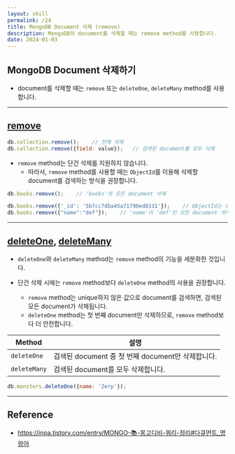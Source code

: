 ```yaml
---
layout: skill
permalink: /24
title: MongoDB Document 삭제 (remove)
description: MongoDB의 document를 삭제할 때는 remove method를 사용합니다.
date: 2024-01-03
---
```



## MongoDB Document 삭제하기

- document를 삭제할 때는 `remove` 또는 `deleteOne`, `deleteMany` method를 사용합니다.


---


## [remove](https://www.mongodb.com/docs/manual/reference/method/db.collection.remove/)

```js
db.collection.remove();    // 전체 삭제
db.collection.remove({field: value});   // 검색된 document를 모두 삭제
```

- `remove` method는 단건 삭제를 지원하지 않습니다.
    - 따라서, `remove` method를 사용할 때는 `ObjectId`를 이용해 삭제할 document를 검색하는 방식을 권장합니다.

```js
db.books.remove();    // 'books'의 모든 document 삭제

db.books.remove({'_id': '5b7cc7dba45a71790ed8331'});    // ObjectId는 유일하므로 하나의 document만 안전하게 삭제 가능
db.books.remove({"name":"def"});    // 'name'이 'def'인 모든 document 삭제
```


---


## [deleteOne](https://www.mongodb.com/docs/manual/reference/method/db.collection.deleteOne/), [deleteMany](https://www.mongodb.com/docs/manual/reference/method/db.collection.deleteMany/)

- `deleteOne`와 `deleteMany` method는 `remove` method의 기능을 세분화한 것입니다.

- 단건 삭제 시에는 `remove` method보다 `deleteOne` method의 사용을 권장합니다.
    - `remove` method는 unique하지 않은 값으로 document를 검색하면, 검색된 모든 document가 삭제됩니다.
    - `deleteOne` method는 첫 번째 document만 삭제하므로, `remove` method보다 더 안전합니다.

| Method | 설명 |
| --- | --- |
| `deleteOne` | 검색된 document 중 첫 번째 document만 삭제합니다. |
| `deleteMany` | 검색된 document를 모두 삭제합니다. |

```js
db.monsters.deleteOne({name: 'Zerp'});
```


---


## Reference

- <https://inpa.tistory.com/entry/MONGO-📚-몽고디비-쿼리-정리#다큐먼트_명령어>
